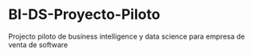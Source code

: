 # BI-DS-Proyecto-Piloto
Projecto piloto de business intelligence y data science para empresa de venta de software
